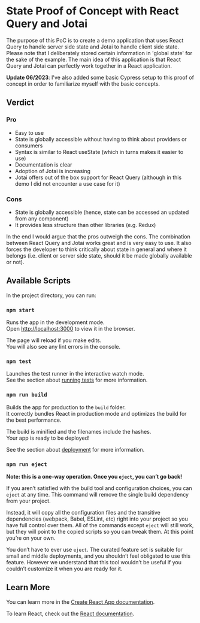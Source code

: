 # State Proof of Concept with React Query and Jotai

The purpose of this PoC is to create a demo application that uses React Query to handle server side state and Jotai to handle client side state.
Please note that I deliberately stored certain information in 'global state' for the sake of the example. The main idea of this application is that 
React Query and Jotai can perfectly work together in a React application.

**Update 06/2023**: I've also added some basic Cypress setup to this proof of concept in order to familiarize myself with the basic concepts.

## Verdict

### Pro

- Easy to use
- State is globally accessible without having to think about providers or consumers
- Syntax is similar to React useState (which in turns makes it easier to use)
- Documentation is clear
- Adoption of Jotai is increasing
- Jotai offers out of the box support for React Query (although in this demo I did not encounter a use case for it)

### Cons
- State is globally accessible (hence, state can be accessed an updated from any component)
- It provides less structure than other libraries (e.g. Redux)

In the end I would argue that the pros outweigh the cons. The combination between React Query and Jotai works great and is very easy to use.
It also forces the developer to think critically about state in general and where it belongs (i.e. client or server side state, should it be made globally available or not).

## Available Scripts

In the project directory, you can run:

### `npm start`

Runs the app in the development mode.\
Open [http://localhost:3000](http://localhost:3000) to view it in the browser.

The page will reload if you make edits.\
You will also see any lint errors in the console.

### `npm test`

Launches the test runner in the interactive watch mode.\
See the section about [running tests](https://facebook.github.io/create-react-app/docs/running-tests) for more information.

### `npm run build`

Builds the app for production to the `build` folder.\
It correctly bundles React in production mode and optimizes the build for the best performance.

The build is minified and the filenames include the hashes.\
Your app is ready to be deployed!

See the section about [deployment](https://facebook.github.io/create-react-app/docs/deployment) for more information.

### `npm run eject`

**Note: this is a one-way operation. Once you `eject`, you can’t go back!**

If you aren’t satisfied with the build tool and configuration choices, you can `eject` at any time. This command will remove the single build dependency from your project.

Instead, it will copy all the configuration files and the transitive dependencies (webpack, Babel, ESLint, etc) right into your project so you have full control over them. All of the commands except `eject` will still work, but they will point to the copied scripts so you can tweak them. At this point you’re on your own.

You don’t have to ever use `eject`. The curated feature set is suitable for small and middle deployments, and you shouldn’t feel obligated to use this feature. However we understand that this tool wouldn’t be useful if you couldn’t customize it when you are ready for it.

## Learn More

You can learn more in the [Create React App documentation](https://facebook.github.io/create-react-app/docs/getting-started).

To learn React, check out the [React documentation](https://reactjs.org/).
